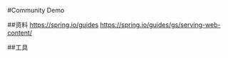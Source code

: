 #Community Demo

##资料
https://spring.io/guides
https://spring.io/guides/gs/serving-web-content/

##工具
